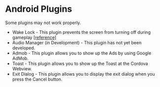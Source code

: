 # Android Plugins #
Some plugins may not work properly.

- Wake Lock - This plugin prevents the screen from turning off during gameplay [[reference]](https://developer.android.com/reference/android/os/PowerManager.WakeLock.html)
- Audio Manager (in Development) - This plugin has not yet been developed.
- Admob - This plugin allows you to show up the Ads by using Google AdMob.
- Toast - This plugin allows you to show up the Toast at the  Cordova Webview.
- Exit Dialog - This plugin allows you to display the exit dialog when you press the Cancel button.
